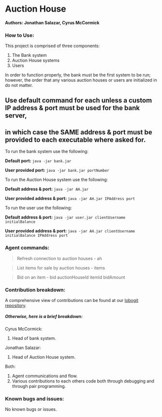 # Auction House
#### Authors: Jonathan Salazar, Cyrus McCormick

### How to Use:

This project is comprised of three components:
 1) The Bank system
 2) Auction House systems
 3) Users

In order to function properly, the bank must be the first system to be run; however, the order that any various auction
houses or users are initialized in do not matter.

## Use default command for each unless a custom IP address & port must be used for the bank server,
## in which case the SAME address & port must be provided to each executable where asked for.

To run the bank system use the following:

<b>Default port:</b> ```java -jar bank.jar```

<b>User provided port:</b> ```java -jar bank.jar portNumber```

To run the Auction House system use the following:

<b>Default address & port:</b> ```java -jar AH.jar```

<b>User provided address & port:</b> ```java -jar AH.jar IPAddress port```


To run the user use the following:

<b>Default address & port:</b> ```java -jar user.jar clientUsername initialBalance```

<b>User provided address & port:</b> ```java -jar AH.jar clientUsername initialBalance IPAddress port```


### Agent commands:
> Refresh connection to auction houses - ah

> List items for sale by auction houses - items

> Bid on an item - bid auctionHouseId itemId bidAmount


### Contribution breakdown:
A comprehensive view of contributions can be found at our 
[lobogit repository](https://lobogit.unm.edu/forcs351/cs351-project5-auctionhouse).

##### Otherwise, here is a brief breakdown:

Cyrus McCormick:
1) Head of bank system.

Jonathan Salazar:
1) Head of Auction House system.

Both: 
1) Agent communications and flow.
2) Various contributions to each others code both through debugging and through pair programming.

### Known bugs and issues:

No known bugs or issues.